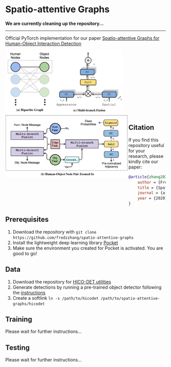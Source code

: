 # Spatio-attentive Graphs

__We are currently cleaning up the repository...__

---
Official PyTorch implementation for our paper [Spatio-attentive Graphs for Human-Object Interaction Detection](https://arxiv.org/pdf/2012.06060.pdf)

<img src="./assets/bipartite_graph.png" alt="bipartite_graph" height="200" align="left"/>
<img src="./assets/zoom_in.png" alt="zoom_in" height="200" align="left"/>
<img src="./assets/mutibranch_fusion.png" alt="mutibranch_fusion" height="200" align="center"/>

## Citation

If you find this repository useful for your research, please kindly cite our paper:

```bibtex
@article{zhang2020,
	author = {Frederic Z. Zhang, Dylan Campbell and Stephen Gould},
	title = {Spatio-attentive Graphs for Human-Object Interaction Detection},
	journal = {arXiv preprint arXiv:2012.06060},
	year = {2020}
}
```

## Prerequisites

1. Download the repository with `git clone https://github.com/fredzzhang/spatio-attentive-graphs`
2. Install the lightweight deep learning library [Pocket](https://github.com/fredzzhang/pocket)
3. Make sure the environment you created for Pocket is activated. You are good to go!

## Data

1. Download the repository for [HICO-DET utilities](https://github.com/fredzzhang/hicodet)
2. Generate detections by running a pre-trained object detector following the [instructions](https://github.com/fredzzhang/hicodet/tree/main/detections#generate-detections-using-faster-r-cnn)
3. Create a softlink `ln -s /path/to/hicodet /path/to/spatio-attentive-graphs/hicodet`

## Training

Please wait for further instructions...

## Testing

Please wait for further instructions...
